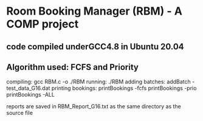 # Room Booking Manager (RBM) - A COMP project

code compiled underGCC4.8 in Ubuntu 20.04
---------------------------------------------------------------
Algorithm used: FCFS and Priority
---------------------------------------------------------------
compiling:          gcc RBM.c -o ./RBM
running:            ./RBM
adding batches:     addBatch -test_data_G16.dat
printing bookings:  printBookings -fcfs
                    printBookings -prio
                    printBookings -ALL

reports are saved in RBM_Report_G16.txt as the same directory as the source file
